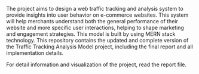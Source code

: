 The project aims to design a web traffic tracking and analysis system to provide insights into user behavior on e-commerce websites. This system will help merchants understand both the general performance of their website and more specific user interactions, helping to shape marketing and engagement strategies. This model is built by using MERN stack technology.
This repository contains the updated and complete version of the Traffic Tracking Analysis Model project, including the final report and all implementation details.

For detail information and visualization of the project, read the report file.
